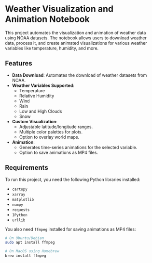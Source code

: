 # Weather Visualization and Animation Notebook

This project automates the visualization and animation of weather data using NOAA datasets. The notebook allows users to download weather data, process it, and create animated visualizations for various weather variables like temperature, humidity, and more.

## Features

- **Data Download**: Automates the download of weather datasets from NOAA.
- **Weather Variables Supported**:
  - Temperature
  - Relative Humidity
  - Wind
  - Rain
  - Low and High Clouds
  - Snow
- **Custom Visualization**:
  - Adjustable latitude/longitude ranges.
  - Multiple color palettes for plots.
  - Option to overlay world maps.
- **Animation**:
  - Generates time-series animations for the selected variable.
  - Option to save animations as MP4 files.

## Requirements

To run this project, you need the following Python libraries installed:

- `cartopy`
- `xarray`
- `matplotlib`
- `numpy`
- `requests`
- `IPython`
- `urllib`

You also need `ffmpeg` installed for saving animations as MP4 files:
```bash
# On Ubuntu/Debian
sudo apt install ffmpeg

# On MacOS using Homebrew
brew install ffmpeg
